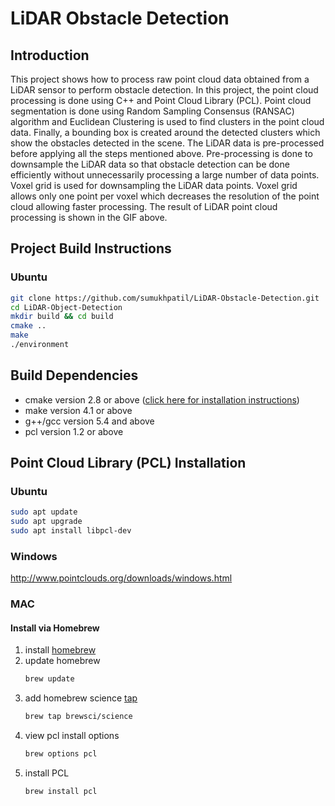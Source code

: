 # LiDAR Obstacle Detection

## Introduction

This project shows how to process raw point cloud data obtained from a LiDAR sensor to perform obstacle detection. In this project, the point cloud processing is done using C++ and Point Cloud Library (PCL). Point cloud segmentation is done using Random Sampling Consensus (RANSAC) algorithm and Euclidean Clustering is used to find clusters in the point cloud data. Finally, a bounding box is created around the detected clusters which show the obstacles detected in the scene. The LiDAR data is pre-processed before applying all the steps mentioned above. Pre-processing is done to downsample the LiDAR data so that obstacle detection can be done efficiently without unnecessarily processing a large number of data points. Voxel grid is used for downsampling the LiDAR data points. Voxel grid allows only one point per voxel which decreases the resolution of the point cloud allowing faster processing. The result of LiDAR point cloud processing is shown in the GIF above.


## Project Build Instructions
### Ubuntu
```bash
git clone https://github.com/sumukhpatil/LiDAR-Obstacle-Detection.git
cd LiDAR-Object-Detection
mkdir build && cd build
cmake ..
make
./environment
```

## Build Dependencies
- cmake version 2.8 or above ([click here for installation instructions](https://cmake.org/install/))
- make version 4.1 or above
- g++/gcc version 5.4 and above
- pcl version 1.2 or above

## Point Cloud Library (PCL) Installation
### Ubuntu

```bash
sudo apt update
sudo apt upgrade
sudo apt install libpcl-dev

```

### Windows

http://www.pointclouds.org/downloads/windows.html

### MAC

#### Install via Homebrew
1. install [homebrew](https://brew.sh/)
2. update homebrew
	```bash
	brew update
	```
3. add  homebrew science [tap](https://docs.brew.sh/Taps)
	```bash
	brew tap brewsci/science
	```
4. view pcl install options
	```bash
	brew options pcl
	```
5. install PCL
	```bash
	brew install pcl
	```
